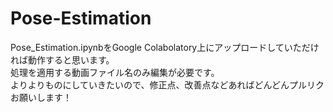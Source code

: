 # Pose-Estimation

Pose_Estimation.ipynbをGoogle Colabolatory上にアップロードしていただければ動作すると思います。<br>
処理を適用する動画ファイル名のみ編集が必要です。<br>
よりよりものにしていきたいので、修正点、改善点などあればどんどんプルリクお願いします！
